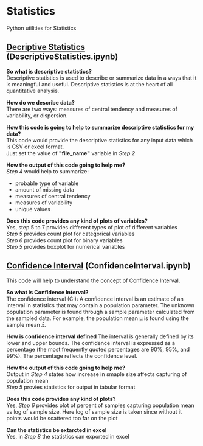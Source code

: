 # Statistics
Python utilities for Statistics

## <ins>Decriptive Statistics</ins> (DescriptiveStatistics.ipynb)

<b> So what is descriptive statistics?</b><br>
Descriptive statistics is used to describe or summarize data in a ways that it is meaningful and useful. Descriptive statistics is at the heart of all quantitative analysis.

<b>How do we describe data?</b><br>
There are two ways: measures of central tendency and measures of variability, or dispersion.

<b>How this code is going to help to summarize descriptive statistics for my data?</b><br>
This code would provide the descriptive statistics for any input data which is CSV or excel format.<br>
Just set the value of <b>"file_name"</b> variable in _Step 2_

<b>How the output of this code going to help me?</b><br>
_Step 4_ would help to summarize:
* probable type of variable
* amount of missing data
* measures of central tendency
* measures of variability
* unique values

<b>Does this code provides any kind of plots of variables?</b><br>
Yes, step 5 to 7 provides different types of plot of different variables<br>
_Step 5_ provides count plot for categorical variables<br>
_Step 6_ provides count plot for binary variables<br>
_Step 5_ provides boxplot for numerical variables

## <ins>Confidence Interval</ins> (ConfidenceInterval.ipynb)
This code will help to understand the concept of Confidence Interval.<br>

<b>So what is Confidence Interval?</b><br>
The confidence interval (CI): A confidence interval is an estimate of an interval in statistics that may contain a population parameter. The unknown population parameter is found through a sample parameter calculated from the sampled data. For example, the population mean μ is found using the sample mean $\bar{x}$.

<b>How is confidence interval defined</b>
The interval is generally defined by its lower and upper bounds. The confidence interval is expressed as a percentage (the most frequently quoted percentages are 90%, 95%, and 99%). The percentage reflects the confidence level.

<b>How the output of this code going to help me?</b><br>
Output in _Step 4_ states how increase in smaple size affects capturing of population mean<br>
_Step 5_ provies statistics for output in tabular format

<b>Does this code provides any kind of plots?</b><br>
Yes, _Step 6_ provides plot of percent of samples capturing population mean vs log of sample size. Here log of sample size is taken since without it points would be scattered too far on the plot

<b>Can the statistics be extarcted in excel</b><br>
Yes, in _Step 8_ the statistics can exported in excel
